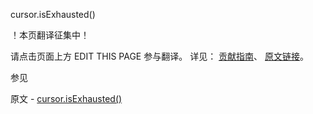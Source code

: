  cursor.isExhausted()

 ！本页翻译征集中！

请点击页面上方 EDIT THIS PAGE 参与翻译。
详见：
[贡献指南]( https://github.com/whaleal/MongoDB-Manual-zh/blob/master/CONTRIBUTING.md )、
[原文链接](  https://docs.mongodb.com/manual/reference/method/cursor.isExhausted/  )。

 参见

原文 - [cursor.isExhausted()]( https://docs.mongodb.com/manual/reference/method/cursor.isExhausted/ )

